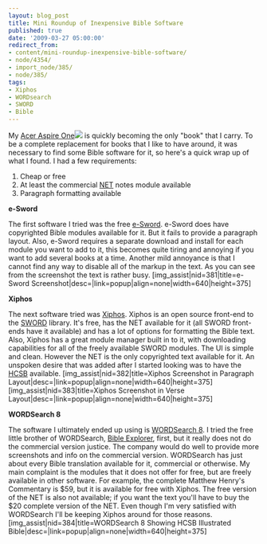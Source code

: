 ```yaml
---
layout: blog_post
title: Mini Roundup of Inexpensive Bible Software
published: true
date: '2009-03-27 05:00:00'
redirect_from:
- content/mini-roundup-inexpensive-bible-software/
- node/4354/
- import_node/385/
- node/385/
tags:
- Xiphos
- WORDsearch
- SWORD
- Bible
---
```


My [Acer Aspire One](http://www.amazon.com/gp/product/B001EYV9TM?ie=UTF8&tag=emptycrate-20&linkCode=as2&camp=1789&creative=390957&creativeASIN=B001EYV9TM)![](http://www.assoc-amazon.com/e/ir?t=emptycrate-20&l=as2&o=1&a=B001EYV9TM) is quickly becoming the only "book" that I carry. To be a complete replacement for books that I like to have around, it was necessary to find some Bible software for it, so here's a quick wrap up of what I found. I had a few requirements:

1.  Cheap or free
2.  At least the commercial [NET](http://www.bible.org/) notes module available
3.  Paragraph formatting available

**e-Sword** 

The first software I tried was the free [e-Sword](http://e-sword.net/). e-Sword does have copyrighted Bible modules available for it. But it fails to provide a paragraph layout. Also, e-Sword requires a separate download and install for each module you want to add to it, this becomes quite tiring and annoying if you want to add several books at a time. Another mild annoyance is that I cannot find any way to disable all of the markup in the text. As you can see from the screenshot the text is rather busy. [img_assist|nid=381|title=e-Sword Screenshot|desc=|link=popup|align=none|width=640|height=375] 

**Xiphos** 

The next software tried was [Xiphos](http://xiphos.org/). Xiphos is an open source front-end to the [SWORD](http://crosswire.org/sword) library. It's free, has the NET available for it (all SWORD front-ends have it available) and has a lot of options for formatting the Bible text. Also, Xiphos has a great module manager built in to it, with downloading capabilities for all of the freely available SWORD modules. The UI is simple and clean. However the NET is the only copyrighted text available for it. An unspoken desire that was added after I started looking was to have the [HCSB](http://en.wikipedia.org/wiki/Holman_Christian_Standard_Bible) available. [img_assist|nid=382|title=Xiphos Screenshot in Paragraph Layout|desc=|link=popup|align=none|width=640|height=375] [img_assist|nid=383|title=Xiphos Screenshot in Verse Layout|desc=|link=popup|align=none|width=640|height=375] 

**WORDSearch 8** 

The software I ultimately ended up using is [WORDSearch 8](http://www.wordsearchbible.com/catalog/product.php?pid=2439). I tried the free little brother of WORDSearch, [Bible Explorer](http://www.wordsearchbible.com/be4.php), first, but it really does not do the commercial version justice. The company would do well to provide more screenshots and info on the commercial version. WORDSearch has just about every Bible translation available for it, commercial or otherwise. My main complaint is the modules that it does not offer for free, but are freely available in other software. For example, the complete Matthew Henry's Commentary is $59, but it is available for free with Xiphos. The free version of the NET is also not available; if you want the text you'll have to buy the $20 complete version of the NET. Even though I'm very satisfied with WORDSearch I'll be keeping Xiphos around for those reasons. [img_assist|nid=384|title=WORDSearch 8 Showing HCSB Illustrated Bible|desc=|link=popup|align=none|width=640|height=375]
